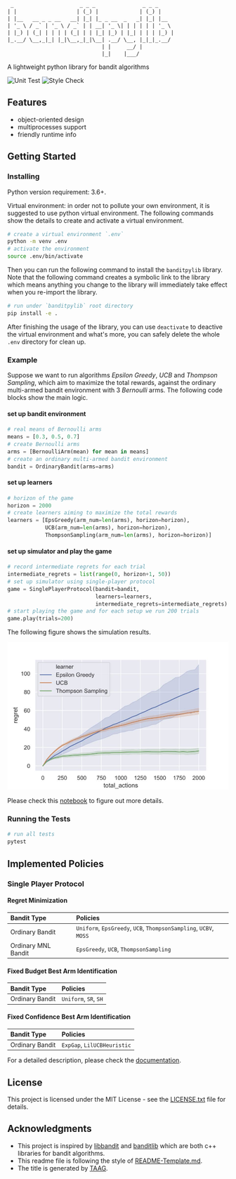 ```
 _                     _ _ _               _ _ _     
| |                   | (_) |             | (_) |    
| |__   __ _ _ __   __| |_| |_ _ __  _   _| |_| |__  
| '_ \ / _` | '_ \ / _` | | __| '_ \| | | | | | '_ \ 
| |_) | (_| | | | | (_| | | |_| |_) | |_| | | | |_) |
|_.__/ \__,_|_| |_|\__,_|_|\__| .__/ \__, |_|_|_.__/ 
                              | |     __/ |          
                              |_|    |___/                
```

A lightweight python library for bandit algorithms

![Unit Test](https://github.com/Alanthink/banditpylib/workflows/Unit%20Test/badge.svg?branch=master) ![Style Check](https://github.com/Alanthink/banditpylib/workflows/Style%20Check/badge.svg?branch=master)

## Features

* object-oriented design
* multiprocesses support
* friendly runtime info

## Getting Started

### Installing

Python version requirement: 3.6+.

Virtual environment: in order not to pollute your own environment, it is suggested to use python virtual environment. The following commands show the details to create and activate a virtual environment.

```bash
# create a virtual environment `.env`
python -m venv .env
# activate the environment
source .env/bin/activate
```

Then you can run the following command to install the `banditpylib` library. Note that the following command creates a symbolic link to the library which means anything you change to the library will immediately take effect when you re-import the library.

```bash
# run under `banditpylib` root directory
pip install -e .
```

After finishing the usage of the library, you can use `deactivate` to deactive the virtual environment and what's more, you can safely delete the whole `.env` directory for clean up.

### Example

Suppose we want to run algorithms *Epsilon Greedy*, *UCB* and *Thompson Sampling*, which aim to maximize the total rewards, against the ordinary multi-armed bandit environment with 3 *Bernoulli* arms. The following code blocks show the main logic. 

#### set up bandit environment

```python
# real means of Bernoulli arms
means = [0.3, 0.5, 0.7]
# create Bernoulli arms
arms = [BernoulliArm(mean) for mean in means]
# create an ordinary multi-armed bandit environment
bandit = OrdinaryBandit(arms=arms)
```

#### set up learners

```python
# horizon of the game
horizon = 2000
# create learners aiming to maximize the total rewards
learners = [EpsGreedy(arm_num=len(arms), horizon=horizon),
            UCB(arm_num=len(arms), horizon=horizon),
            ThompsonSampling(arm_num=len(arms), horizon=horizon)]
```

#### set up simulator and play the game

```python
# record intermediate regrets for each trial
intermediate_regrets = list(range(0, horizon+1, 50))
# set up simulator using single-player protocol
game = SinglePlayerProtocol(bandit=bandit,
                            learners=learners,
                            intermediate_regrets=intermediate_regrets)
# start playing the game and for each setup we run 200 trials
game.play(trials=200)
```

The following figure shows the simulation results.

![output example](example.jpg)

Please check this [notebook](examples/ordinary_bandit.ipynb) to figure out more details.

### Running the Tests

```bash
# run all tests
pytest
```

## Implemented Policies

### Single Player Protocol

#### Regret Minimization

| Bandit Type | Policies |
|     :---      |      :--- |
| Ordinary Bandit   | `Uniform`, `EpsGreedy`, `UCB`, `ThompsonSampling`, `UCBV`, `MOSS` |
| Ordinary MNL Bandit   | `EpsGreedy`, `UCB`, `ThompsonSampling` |

#### Fixed Budget Best Arm Identification

| Bandit Type | Policies |
|     :---      |      :--- |
| Ordinary Bandit   | `Uniform`, `SR`, `SH`|

#### Fixed Confidence Best Arm Identification

| Bandit Type | Policies |
|     :---      |      :--- |
| Ordinary Bandit   | `ExpGap`, `LilUCBHeuristic`|

For a detailed description, please check the [documentation](https://alanthink.github.io/banditpylib-doc/).

## License

This project is licensed under the MIT License - see the [LICENSE.txt](LICENSE.txt) file for details.

## Acknowledgments

* This project is inspired by [libbandit](https://github.com/tor/libbandit) and [banditlib](https://github.com/jkomiyama/banditlib) which are both c++ libraries for bandit algorithms.
* This readme file is following the style of [README-Template.md](https://gist.github.com/PurpleBooth/109311bb0361f32d87a2).
* The title is generated by [TAAG](http://patorjk.com/software/taag/#p=display&f=Graffiti&t=Type%20Something%20).

